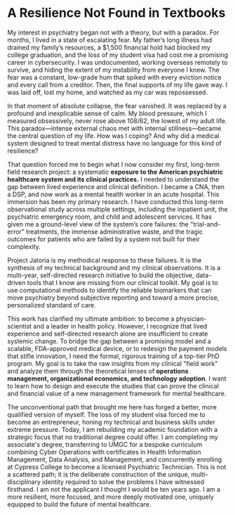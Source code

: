 # A Resilience Not Found in Textbooks

My interest in psychiatry began not with a theory, but with a paradox. For months, I lived in a state of escalating fear. My father’s long illness had drained my family’s resources, a $1,500 financial hold had blocked my college graduation, and the loss of my student visa had cost me a promising career in cybersecurity. I was undocumented, working overseas remotely to survive, and hiding the extent of my instability from everyone I knew. The fear was a constant, low-grade hum that spiked with every eviction notice and every call from a creditor. Then, the final supports of my life gave way. I was laid off, lost my home, and watched as my car was repossessed.

In that moment of absolute collapse, the fear vanished. It was replaced by a profound and inexplicable sense of calm. My blood pressure, which I measured obsessively, never rose above 108/62, the lowest of my adult life. This paradox—intense external chaos met with internal stillness—became the central question of my life. How was I coping? And why did a medical system designed to treat mental distress have no language for this kind of resilience?

That question forced me to begin what I now consider my first, long-term field research project: a systematic **exposure to the American psychiatric healthcare system and its clinical practices.** I needed to understand the gap between lived experience and clinical definition. I became a CNA, then a DSP, and now work as a mental health worker in an acute hospital. This immersion has been my primary research. I have conducted this long-term observational study across multiple settings, including the inpatient unit, the psychiatric emergency room, and child and adolescent services. It has given me a ground-level view of the system’s core failures: the "trial-and-error" treatments, the immense administrative waste, and the tragic outcomes for patients who are failed by a system not built for their complexity.

Project Jatoria is my methodical response to these failures. It is the synthesis of my technical background and my clinical observations. It is a multi-year, self-directed research initiative to build the objective, data-driven tools that I know are missing from our clinical toolkit. My goal is to use computational methods to identify the reliable biomarkers that can move psychiatry beyond subjective reporting and toward a more precise, personalized standard of care.

This work has clarified my ultimate ambition: to become a physician-scientist and a leader in health policy. However, I recognize that lived experience and self-directed research alone are insufficient to create systemic change. To bridge the gap between a promising model and a scalable, FDA-approved medical device, or to redesign the payment models that stifle innovation, I need the formal, rigorous training of a top-tier PhD program. My goal is to take the raw insights from my clinical "field work" and analyze them through the theoretical lenses of **operations management, organizational economics, and technology adoption**. I want to learn how to design and execute the studies that can prove the clinical and financial value of a new management framework for mental healthcare.

The unconventional path that brought me here has forged a better, more qualified version of myself. The loss of my student visa forced me to become an entrepreneur, honing my technical and business skills under extreme pressure. Today, I am rebuilding my academic foundation with a strategic focus that no traditional degree could offer. I am completing my associate's degree, transferring to UMGC for a bespoke curriculum combining Cyber Operations with certificates in Health Information Management, Data Analysis, and Management, and concurrently enrolling at Cypress College to become a licensed Psychiatric Technician. This is not a scattered path; it is the deliberate construction of the unique, multi-disciplinary identity required to solve the problems I have witnessed firsthand. I am not the applicant I thought I would be ten years ago. I am a more resilient, more focused, and more deeply motivated one, uniquely equipped to build the future of mental healthcare.